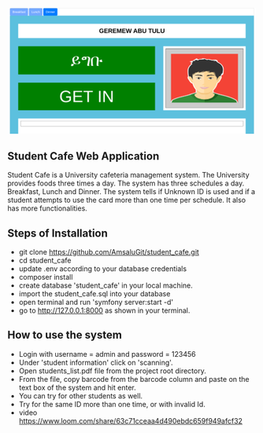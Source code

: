 

<img src="public/img/student_cafe.png" >
 

## Student Cafe Web Application
Student Cafe is a University cafeteria management system. The University provides foods three times a day. 
The system has three schedules a day. Breakfast, Lunch and Dinner. 
The system tells if Unknown ID is used and if a student attempts to use the card more than one time per schedule.
It also has more functionalities. 

## Steps of Installation

- git clone https://github.com/AmsaluGit/student_cafe.git
- cd student_cafe
- update .env according to your database credentials
- composer install
- create database 'student_cafe' in your local machine.
- import the student_cafe.sql into your database
- open terminal and run 'symfony server:start -d'
- go to http://127.0.0.1:8000 as shown in your terminal.

## How to use the system
- Login with username = admin and password = 123456
- Under 'student information' click on 'scanning'.
- Open students_list.pdf file from the project root directory.
- From the file, copy barcode from the barcode column and paste on the text box of the system and hit enter.
- You can try for other students as well.
- Try for the same ID more than one time, or with invalid Id.
- video https://www.loom.com/share/63c71cceaa4d490ebdc659f949afcf32

